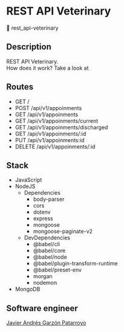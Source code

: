 # REST API Veterinary
:open_file_folder: rest_api-veterinary

## Description
REST API Veterinary.  
How does it work? Take a look at []()

## Routes
* GET /
* POST /api/v1/appoinments
* GET /api/v1/appoinments
* GET /api/v1/appoinments/current
* GET /api/v1/appoinments/discharged
* GET /api/v1/appoinments/:id
* PUT /api/v1/appoinments:id
* DELETE /api/v1/appoinments/:id

## Stack
* JavaScript
* NodeJS
  * Dependencies
    - body-parser
    - cors
    - dotenv
    - express
    - mongoose
    - mongoose-paginate-v2
  * DevDependencies
    - @babel/cli
    - @babel/core
    - @babel/node
    - @babel/plugin-transform-runtime
    - @babel/preset-env
    - morgan
    - nodemon
* MongoDB

## Software engineer
[Javier Andrés Garzón Patarroyo](https://www.javierandresgp.com)
